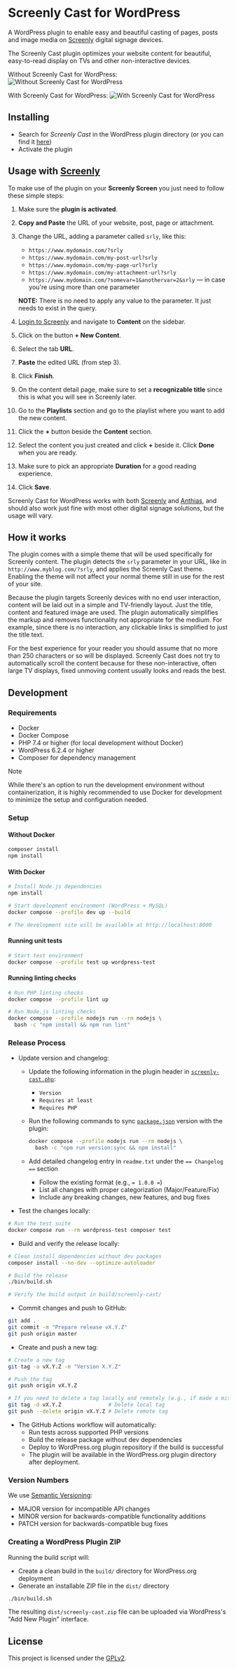 # Screenly Cast for WordPress

A WordPress plugin to enable easy and beautiful casting of pages, posts and image
media on [Screenly](https://www.screenly.io) digital signage devices.

The Screenly Cast plugin optimizes your website content for beautiful,
easy-to-read display on TVs and other non-interactive devices.

Without Screenly Cast for WordPress:
![Without Screenly Cast for WordPress](/assets/screenshot-1.png)

With Screenly Cast for WordPress:
![With Screenly Cast for WordPress](/assets/screenshot-2.png)

## Installing

* Search for *Screenly Cast* in the WordPress plugin directory (or you can find it
  [here](https://wordpress.org/plugins/screenly-cast/))
* Activate the plugin

## Usage with [Screenly](https://www.screenly.io)

To make use of the plugin on your **Screenly Screen** you just need to follow
these simple steps:

1. Make sure the **plugin is activated**.
1. **Copy and Paste** the URL of your website, post, page or attachment.
1. Change the URL, adding a parameter called `srly`, like this:
    * `https://www.mydomain.com/?srly`
    * `https://www.mydomain.com/my-post-url?srly`
    * `https://www.mydomain.com/my-page-url?srly`
    * `https://www.mydomain.com/my-attachment-url?srly`
    * `https://www.mydomain.com/?somevar=1&anothervar=2&srly` &mdash; in case you're
      using more than one parameter

    **NOTE:** There is no need to apply any value to the parameter. It just needs
    to exist in the query.

1. [Login to Screenly](https://login.screenlyapp.com) and navigate to **Content**
   on the sidebar.
1. Click on the button **+ New Content**.
1. Select the tab **URL**.
1. **Paste** the edited URL (from step 3).
1. Click **Finish**.
1. On the content detail page, make sure to set a **recognizable title** since this
   is what you will see in Screenly later.
1. Go to the **Playlists** section and go to the playlist where you want to add
    the new content.
1. Click the **+** button beside the **Content** section.
1. Select the content you just created and click **+** beside it. Click **Done**
    when you are ready.
1. Make sure to pick an appropriate **Duration** for a good reading experience.
1. Click **Save**.

Screenly Cast for WordPress works with both [Screenly](https://www.screenly.io)
and [Anthias](https://anthias.screenly.io/), and should also work just fine with
most other digital signage solutions, but the usage will vary.

## How it works

The plugin comes with a simple theme that will be used specifically for Screenly
content. The plugin detects the `srly` parameter in your URL, like in
`http://www.myblog.com/?srly`, and applies the Screenly Cast theme. Enabling the
theme will not affect your normal theme still in use for the rest of your site.

Because the plugin targets Screenly devices with no end user interaction, content
will be laid out in a simple and TV-friendly layout. Just the title, content and
featured image are used. The plugin automatically simplifies the markup and
removes functionality not appropriate for the medium. For example, since there is
no interaction, any clickable links is simplified to just the title text.

For the best experience for your reader you should assume that no more than 250
characters or so will be displayed. Screenly Cast does not try to automatically
scroll the content because for these non-interactive, often large TV displays,
fixed unmoving content usually looks and reads the best.

## Development

### Requirements

* Docker
* Docker Compose
* PHP 7.4 or higher (for local development without Docker)
* WordPress 6.2.4 or higher
* Composer for dependency management

> [!NOTE]
> While there's an option to run the development environment without containerization,
> it is highly recommended to use Docker for development to minimize the setup and
> configuration needed.

### Setup

#### Without Docker

```bash
composer install
npm install
```

#### With Docker

```bash
# Install Node.js dependencies
npm install

# Start development environment (WordPress + MySQL)
docker compose --profile dev up --build

# The development site will be available at http://localhost:8000
```

#### Running unit tests

```bash
# Start test environment
docker compose --profile test up wordpress-test
```

#### Running linting checks

```bash
# Run PHP linting checks
docker compose --profile lint up

# Run Node.js linting checks
docker compose --profile nodejs run --rm nodejs \
  bash -c "npm install && npm run lint"
```

### Release Process

* Update version and changelog:
  * Update the following information in the plugin header in [`screenly-cast.php`](/screenly-cast/screenly-cast.php):
    * `Version`
    * `Requires at least`
    * `Requires PHP`
  * Run the following commands to sync [`package.json`](/package.json) version with the plugin:

    ```bash
    docker compose --profile nodejs run --rm nodejs \
      bash -c "npm run version:sync && npm install"
    ```

  * Add detailed changelog entry in `readme.txt` under the `== Changelog ==`
    section
    * Follow the existing format (e.g., `= 1.0.0 =`)
    * List all changes with proper categorization (Major/Feature/Fix)
    * Include any breaking changes, new features, and bug fixes

* Test the changes locally:

```bash
# Run the test suite
docker compose run --rm wordpress-test composer test
```

* Build and verify the release locally:

```bash
# Clean install dependencies without dev packages
composer install --no-dev --optimize-autoloader

# Build the release
./bin/build.sh

# Verify the build output in build/screenly-cast/
```

* Commit changes and push to GitHub:

```bash
git add .
git commit -m "Prepare release vX.Y.Z"
git push origin master
```

* Create and push a new tag:

```bash
# Create a new tag
git tag -a vX.Y.Z -m "Version X.Y.Z"

# Push the tag
git push origin vX.Y.Z

# If you need to delete a tag locally and remotely (e.g., if made a mistake):
git tag -d vX.Y.Z               # Delete local tag
git push --delete origin vX.Y.Z # Delete remote tag
```

* The GitHub Actions workflow will automatically:
  * Run tests across supported PHP versions
  * Build the release package without dev dependencies
  * Deploy to WordPress.org plugin repository if the build is successful
  * The plugin will be available in the WordPress.org plugin directory after
     deployment.

### Version Numbers

We use [Semantic Versioning](https://semver.org/):

* MAJOR version for incompatible API changes
* MINOR version for backwards-compatible functionality additions
* PATCH version for backwards-compatible bug fixes

### Creating a WordPress Plugin ZIP

Running the build script will:

* Create a clean build in the `build/` directory for WordPress.org deployment
* Generate an installable ZIP file in the `dist/` directory

```bash
./bin/build.sh
```

The resulting `dist/screenly-cast.zip` file can be uploaded via WordPress's "Add New Plugin" interface.

## License

This project is licensed under the [GPLv2](/LICENSE).
